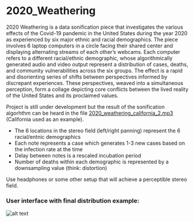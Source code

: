 # 2020_Weathering

2020 Weathering is a data sonification piece that investigates the various effects of the Covid-19 pandemic in the United States during the year 2020 as experienced by six major ethnic and racial demographics. The piece involves 6 laptop computers in a circle facing their shared center and displaying alternating streams of each other’s webcams. Each computer refers to a different racial/ethnic demographic, whose algorithmically generated audio and video output represent a distribution of cases, deaths, and community vulnerabilities across the six groups. The effect is a rapid and disorienting series of shifts between perspectives informed by discrepant experiences. These perspectives, weaved into a simultaneous perception, form a collage depicting core conflicts between the lived reality of the United States and its proclaimed values.

Project is still under development but the result of the sonification algorhthm can be heard in the file [2020_weathering_california_2.mp3](https://github.com/IIVIIIII/2020_Weathering/raw/main/2020_weathering_california_2.mp3) (California used as an example).

- The 6 locations in the stereo field (left/right panning) represent the 6 racial/entnic demographics
- Each note represents a case which generates 1-3 new cases based on the infection rate at the time
- Delay between notes is a rescaled incubation period
- Number of deaths within each demographic is represented by a downsampling value (think: distortion)

Use headphones or some other setup that will achieve a perceptible stereo field.

### User interface with final distribution example:
![alt text](https://github.com/IIVIIIII/TCB_Streamlining/blob/main/resources/images/ui.jpg?raw=true)

